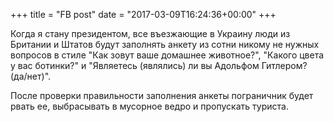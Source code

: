 +++
title = "FB post"
date = "2017-03-09T16:24:36+00:00"
+++

Когда я стану президентом, все въезжающие в Украину люди из Британии и Штатов будут заполнять анкету из сотни никому не нужных вопросов в стиле "Как зовут ваше домашнее животное?", "Какого цвета у вас ботинки?" и "Являетесь (являлись) ли вы Адольфом Гитлером? (да/нет)".

После проверки правильности заполнения анкеты пограничник будет рвать ее, выбрасывать в мусорное ведро и пропускать туриста.




